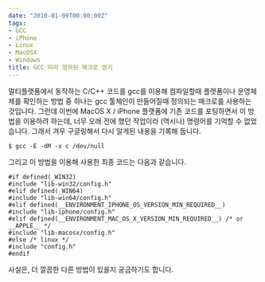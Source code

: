 ```yaml
---
date: "2010-01-09T00:00:00Z"
tags:
- GCC
- iPhone
- Linux
- MacOSX
- Windows
title: GCC 미리 정의된 매크로 얻기
---
```


멀티플랫폼에서 동작하는 C/C++ 코드를 gcc를 이용해 컴파일할때 플랫폼이나 운영체제를 확인하는 방법 중 하나는 gcc 툴체인이 만들어질때 정의되는 매크로를 사용하는 것입니다. 그런데 이번에 MacOS X / iPhone 플랫폼에 기존 코드를 포팅하면서 이 방법을 이용하려 하는데, 너무 오래 전에 했던 작업이라 (역시나) 명령어를 기억할 수 없었습니다. 그래서 겨우 구글링해서 다시 알게된 내용을 기록해 둡니다.

    $ gcc -E -dM -x c /dev/null

그리고 이 방법을 이용해 사용한 최종 코드는 다음과 같습니다.

    #if defined(_WIN32)
    #include "lib-win32/config.h"
    #elif defined(_WIN64)
    #include "lib-win64/config.h"
    #elif defined(__ENVIRONMENT_IPHONE_OS_VERSION_MIN_REQUIRED__)
    #include "lib-iphone/config.h"
    #elif defined(__ENVIRONMENT_MAC_OS_X_VERSION_MIN_REQUIRED__) /* or __APPLE__ */
    #include "lib-macosx/config.h"
    #else /* linux */
    #include "config.h"
    #endif

사실은, 더 깔끔한 다른 방법이 있을지 궁금하기도 합니다.
